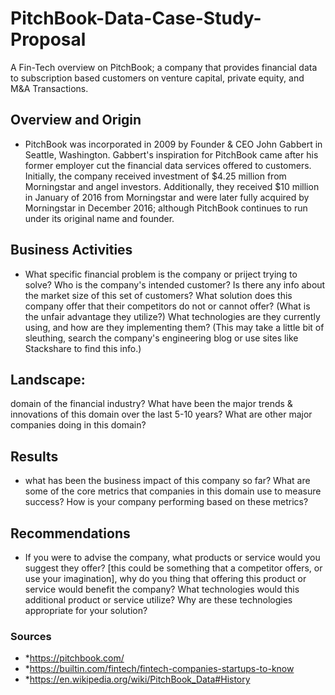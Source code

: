  # PitchBook-Data-Case-Study-Proposal
A Fin-Tech overview on PitchBook; a company that provides financial data to subscription based customers on venture capital, private equity, and M&A Transactions.

## Overview and Origin
* PitchBook was incorporated in 2009 by Founder & CEO John Gabbert in Seattle, Washington. Gabbert's inspiration for PitchBook came after his former employer cut the financial data services offered to customers. Initially, the company received investment of $4.25 million from Morningstar and angel investors. Additionally, they received $10 million in January of 2016 from Morningstar and were later fully acquired by Morningstar in December 2016; although PitchBook continues to run under its original name and founder. 

## Business Activities
*  What specific financial problem is the company or priject trying to solve? Who is the company's intended customer? Is there any info about the market size of this set of customers? What solution does this company offer that their competitors do not or cannot offer? (What is the unfair advantage they utilize?) What technologies are they currently using, and how are they implementing them? (This may take a little bit of sleuthing, search the company's engineering blog or use sites like Stackshare to find this info.)

## Landscape:
domain of the financial industry? What have been the major trends & innovations of this domain over the last 5-10 years? What are other major companies doing in this domain?


## Results
* what has been the business impact of this company so far? What are some of the core metrics that companies in this domain use to measure success? How is your company performing based on these metrics?


## Recommendations
* If you were to advise the company, what products or service would you suggest they offer? [this could be something that a competitor offers, or use your imagination], why do you thing that offering this product or service would benefit the company? What technologies would this additional product or service utilize? Why are these technologies appropriate for your solution?




### Sources
* *https://pitchbook.com/
* *https://builtin.com/fintech/fintech-companies-startups-to-know
* *https://en.wikipedia.org/wiki/PitchBook_Data#History

